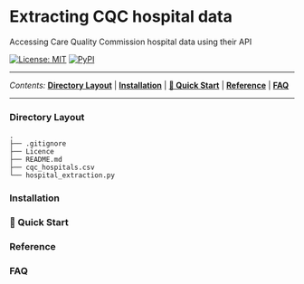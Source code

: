 # Extracting CQC hospital data
Accessing Care Quality Commission hospital data using their API

<a href="https://github.com/PhilPearson83/density_based_spatial_clustering/blob/master/LICENSE"><img alt="License: MIT" src="https://img.shields.io/github/license/PhilPearson83/density_based_spatial_clustering"></a>
<a href="https://github.com/PhilPearson83/density_based_spatial_clustering"><img alt="PyPI" src="https://img.shields.io/badge/python-3.7+-blue.svg"></a>

---

_Contents:_ **[Directory Layout](#Directory-Layout)** | **[Installation](#installation)** | **[🚀 Quick Start](#-quick-start)** | **[Reference](#reference)** | **[FAQ](#faq)**

---

### Directory Layout

```
.
├── .gitignore
├── Licence
├── README.md
├── cqc_hospitals.csv
└── hospital_extraction.py
```

### Installation
### 🚀 Quick Start
### Reference
### FAQ

